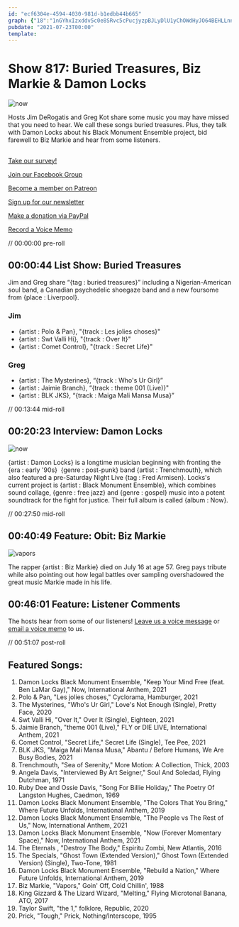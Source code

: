 ```yaml
---
id: "ecf6304e-4594-4030-981d-b1edbb44b665"
graph: {"18":"1nGYhxIzxddv5c0e8SRvc5cPucjyzpBJLyDlU1yChOWdHyJO64BEHLLnnTGT"}
pubdate: "2021-07-23T00:00"
template: 
---
```






# Show 817: Buried Treasures, Biz Markie & Damon Locks

![now](https://static.soundopinions.org/images/2021/now.jpeg)

Hosts Jim DeRogatis and Greg Kot share some music you may have missed that you need to hear. We call these songs buried treasures. Plus, they talk with Damon Locks about his Black Monument Ensemble project, bid farewell to Biz Markie and hear from some listeners. 



## 

[Take our survey!](https://bit.ly/3i4BWdinsn)

[Join our Facebook Group](https://bit.ly/3sivr9T)

[Become a member on Patreon](https://bit.ly/3slWZvc)

[Sign up for our newsletter](https://bit.ly/3eEvRnG)

[Make a donation via PayPal](https://bit.ly/3dmt9lU)

[Record a Voice Memo](https://bit.ly/2RyD5Ah)

// 00:00:00 pre-roll



## 00:00:44 List Show: Buried Treasures

Jim and Greg share “{tag : buried treasures}” including a Nigerian-American soul band, a Canadian psychedelic shoegaze band and a new foursome from {place : Liverpool}.


### Jim

- {artist : Polo & Pan}, "{track : Les jolies choses}"
- {artist : Swt Valli Hi}, "{track : Over It}"
- {artist : Comet Control}, "{track : Secret Life}"


### Greg

- {artist : The Mysterines}, “{track : Who's Ur Girl}”
- {artist : Jaimie Branch}, “{track : theme 001 (Live)}"
- {artist : BLK JKS}, “{track : Maiga Mali Mansa Musa}”

// 00:13:44 mid-roll



## 00:20:23 Interview: Damon Locks

![now](https://static.soundopinions.org/images/2021/now.jpeg)

{artist : Damon Locks} is a longtime musician beginning with fronting the {era : early '90s}  {genre : post-punk} band {artist : Trenchmouth}, which also featured a pre-Saturday Night Live {tag : Fred Armisen}. Locks's current project is {artist : Black Monument Ensemble}, which combines sound collage, {genre : free jazz} and {genre : gospel} music into a potent soundtrack for the fight for justice. Their full album is called {album : Now}.

// 00:27:50 mid-roll



## 00:40:49 Feature: Obit: Biz Markie

![vapors](https://static.soundopinions.org/images/2021/vapors.jpeg)

The rapper {artist : Biz Markie} died on July 16 at age 57. Greg pays tribute while also pointing out how legal battles over sampling overshadowed the great music Markie made in his life.



## 00:46:01 Feature: Listener Comments

The hosts hear from some of our listeners! [Leave us a voice message](https://micdropp.com/studio/5febf006eba45/) or [email a voice memo](interact@soundopinions.org) to us.

// 00:51:07 post-roll



## Featured Songs:

1. Damon Locks Black Monument Ensemble, "Keep Your Mind Free (feat. Ben LaMar Gay)," Now, International Anthem, 2021
2. Polo & Pan, "Les jolies choses," Cyclorama, Hamburger, 2021
3. The Mysterines, "Who's Ur Girl," Love's Not Enough (Single), Pretty Face, 2020
4. Swt Valli Hi, "Over It," Over It (Single), Eighteen, 2021
5. Jaimie Branch, "theme 001 (Live)," FLY or DIE LIVE, International Anthem, 2021
6. Comet Control, "Secret Life," Secret Life (Single), Tee Pee, 2021
7. BLK JKS, "Maiga Mali Mansa Musa," Abantu / Before Humans, We Are Busy Bodies, 2021
8. Trenchmouth, "Sea of Serenity," More Motion: A Collection, Thick, 2003
9. Angela Davis, "Interviewed By Art Seigner," Soul And Soledad, Flying Dutchman, 1971
10. Ruby Dee and Ossie Davis, "Song For Billie Holiday," The Poetry Of Langston Hughes, Caedmon, 1969
11. Damon Locks Black Monument Ensemble, "The Colors That You Bring," Where Future Unfolds, International Anthem, 2019
12. Damon Locks Black Monument Ensemble, "The People vs The Rest of Us," Now, International Anthem, 2021
13. Damon Locks Black Monument Ensemble, "Now (Forever Momentary Space)," Now, International Anthem, 2021
14. The Eternals , "Destroy The Body," Espiritu Zombi, New Atlantis, 2016
15. The Specials, "Ghost Town (Extended Version)," Ghost Town (Extended Version) (Single), Two-Tone, 1981
16. Damon Locks Black Monument Ensemble, "Rebuild a Nation," Where Future Unfolds, International Anthem, 2019
17. Biz Markie, "Vapors," Goin' Off, Cold Chillin', 1988
18. King Gizzard & The Lizard Wizard, "Melting," Flying Microtonal Banana, ATO, 2017
19. Taylor Swift, "the 1," folklore, Republic, 2020
20. Prick, "Tough," Prick, Nothing/Interscope, 1995